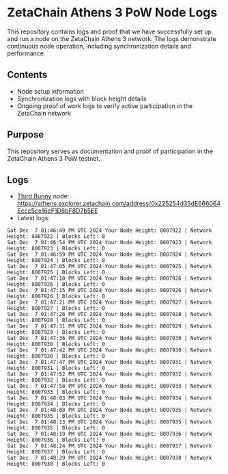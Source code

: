 # ZetaChain Athens 3 PoW Node Logs
This repository contains logs and proof that we have successfully set up and run a node on the ZetaChain Athens 3 network. The logs demonstrate continuous node operation, including synchronization details and performance.

## Contents
- Node setup information
- Synchronization logs with block height details
- Ongoing proof of work logs to verify active participation in the ZetaChain network

## Purpose
This repository serves as documentation and proof of participation in the ZetaChain Athens 3 PoW testnet.

## Logs

- [Third Bunny](https://thirdbunny.xyz/) node: https://athens.explorer.zetachain.com/address/0x225254d35dE666064Eccc5ce16eF1D8bF8D7b5EE
- Latest logs:
```
Sat Dec  7 01:46:49 PM UTC 2024 Your Node Height: 8007922 | Network Height: 8007922 | Blocks Left: 0
Sat Dec  7 01:46:54 PM UTC 2024 Your Node Height: 8007923 | Network Height: 8007923 | Blocks Left: 0
Sat Dec  7 01:46:59 PM UTC 2024 Your Node Height: 8007924 | Network Height: 8007924 | Blocks Left: 0
Sat Dec  7 01:47:05 PM UTC 2024 Your Node Height: 8007925 | Network Height: 8007925 | Blocks Left: 0
Sat Dec  7 01:47:10 PM UTC 2024 Your Node Height: 8007926 | Network Height: 8007926 | Blocks Left: 0
Sat Dec  7 01:47:15 PM UTC 2024 Your Node Height: 8007926 | Network Height: 8007926 | Blocks Left: 0
Sat Dec  7 01:47:21 PM UTC 2024 Your Node Height: 8007927 | Network Height: 8007927 | Blocks Left: 0
Sat Dec  7 01:47:26 PM UTC 2024 Your Node Height: 8007928 | Network Height: 8007928 | Blocks Left: 0
Sat Dec  7 01:47:31 PM UTC 2024 Your Node Height: 8007929 | Network Height: 8007929 | Blocks Left: 0
Sat Dec  7 01:47:36 PM UTC 2024 Your Node Height: 8007930 | Network Height: 8007930 | Blocks Left: 0
Sat Dec  7 01:47:42 PM UTC 2024 Your Node Height: 8007930 | Network Height: 8007930 | Blocks Left: 0
Sat Dec  7 01:47:47 PM UTC 2024 Your Node Height: 8007931 | Network Height: 8007931 | Blocks Left: 0
Sat Dec  7 01:47:52 PM UTC 2024 Your Node Height: 8007932 | Network Height: 8007932 | Blocks Left: 0
Sat Dec  7 01:47:58 PM UTC 2024 Your Node Height: 8007933 | Network Height: 8007933 | Blocks Left: 0
Sat Dec  7 01:48:03 PM UTC 2024 Your Node Height: 8007934 | Network Height: 8007934 | Blocks Left: 0
Sat Dec  7 01:48:08 PM UTC 2024 Your Node Height: 8007935 | Network Height: 8007935 | Blocks Left: 0
Sat Dec  7 01:48:13 PM UTC 2024 Your Node Height: 8007935 | Network Height: 8007935 | Blocks Left: 0
Sat Dec  7 01:48:19 PM UTC 2024 Your Node Height: 8007936 | Network Height: 8007936 | Blocks Left: 0
Sat Dec  7 01:48:24 PM UTC 2024 Your Node Height: 8007937 | Network Height: 8007937 | Blocks Left: 0
Sat Dec  7 01:48:29 PM UTC 2024 Your Node Height: 8007938 | Network Height: 8007938 | Blocks Left: 0
```
